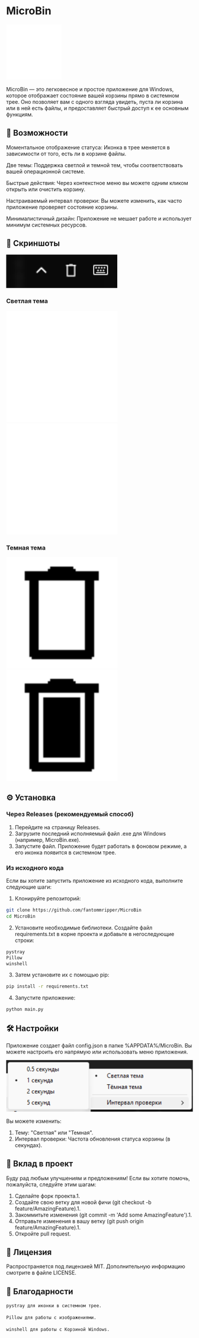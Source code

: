 <p align="center">
<h1>MicroBin</h1>
<img src="assets/images/logo.png" alt="MicroBin Logo" width="150"/>
</p>

MicroBin — это легковесное и простое приложение для Windows, которое отображает состояние вашей корзины прямо в системном трее. Оно позволяет вам с одного взгляда увидеть, пуста ли корзина или в ней есть файлы, и предоставляет быстрый доступ к ее основным функциям.

<p>
<h2>🌟 Возможности</h2>

Моментальное отображение статуса: Иконка в трее меняется в зависимости от того, есть ли в корзине файлы.

Две темы: Поддержка светлой и темной тем, чтобы соответствовать вашей операционной системе.

Быстрые действия: Через контекстное меню вы можете одним кликом открыть или очистить корзину.

Настраиваемый интервал проверки: Вы можете изменить, как часто приложение проверяет состояние корзины.

Минималистичный дизайн: Приложение не мешает работе и использует минимум системных ресурсов.

<h2>📸 Скриншоты</h2>

<img src="assets/images/image.png" alt="скришот" width="300"/>

<p align="center">
<h3>Светлая тема</h3>
<img src="assets/images/bin_empty_light.png" alt="Светлая тема, пустая корзина" width="300"/>
<img src="assets/images/bin_full_light.png" alt="Светлая тема, полная корзина" width="300"/>

<h3>Темная тема</h3>
<img src="assets/images/bin_empty_dark.png" alt="Темная тема, пустая корзина" width="300"/>
<img src="assets/images/bin_full_dark.png" alt="Темная тема, полная корзина" width="300"/>
</p>

<h2>⚙️ Установка</h2>

<h3>Через Releases (рекомендуемый способ)</h3>

1. Перейдите на страницу Releases.
2. Загрузите последний исполняемый файл .exe для Windows (например, MicroBin.exe).
3. Запустите файл. Приложение будет работать в фоновом режиме, а его иконка появится в системном трее.

<h3>Из исходного кода</h3>

Если вы хотите запустить приложение из исходного кода, выполните следующие шаги:

1. Клонируйте репозиторий:
```Bash
git clone https://github.com/fantommripper/MicroBin
cd MicroBin
```
2. Установите необходимые библиотеки. Создайте файл requirements.txt в корне проекта и добавьте в негоследующие строки:
```
pystray
Pillow
winshell
```
3. Затем установите их с помощью pip:
```Bash
pip install -r requirements.txt
```
4. Запустите приложение:
```Bash
python main.py
```

<h2>🛠️ Настройки</h2>

Приложение создает файл config.json в папке %APPDATA%/MicroBin. Вы можете настроить его напрямую или использовать меню приложения.

<p align="center">
<img src="assets/images/settings_menu.png" alt="Меню настроек"/>
</p>

Вы можете изменить:

1. Тему: "Светлая" или "Темная".
2. Интервал проверки: Частота обновления статуса корзины (в секундах).

<h2>🤝 Вклад в проект</h2>

Буду рад любым улучшениям и предложениям! Если вы хотите помочь, пожалуйста, следуйте этим шагам:

1. Сделайте форк проекта.1. 
2. Создайте свою ветку для новой фичи (git checkout -b feature/AmazingFeature).1. 
3. Закоммитьте изменения (git commit -m 'Add some AmazingFeature').1. 
4. Отправьте изменения в вашу ветку (git push origin feature/AmazingFeature).1. 
5. Откройте pull request.

<h2>📄 Лицензия</h2>

Распространяется под лицензией MIT. Дополнительную информацию смотрите в файле LICENSE.

<h2>🙏 Благодарности</h2>

    pystray для иконки в системном трее.

    Pillow для работы с изображениями.

    winshell для работы с Корзиной Windows.

</p>